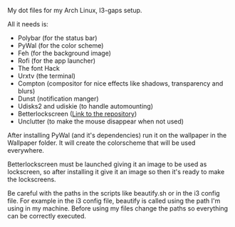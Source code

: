 My dot files for my Arch Linux, I3-gaps setup. 


All it needs is:
 - Polybar (for the status bar)
 - PyWal (for the color scheme)
 - Feh (for the background image)
 - Rofi (for the app launcher)
 - The font Hack
 - Urxtv (the terminal)
 - Compton (compositor for nice effects like shadows, 
transparency and blurs)
 - Dunst (notification manger)
 - Udisks2 and udiskie (to handle automounting)
 - Betterlockscreen ([Link to the repository](https://github.com/pavanjadhaw/betterlockscreen))
 - Unclutter (to make the mouse disappear when not used)

After installing PyWal (and it's dependencies) run it on the wallpaper in the Wallpaper folder. It will create the colorscheme that will be used everywhere. 

Betterlockscreen must be launched giving it an image to be used as lockscreen, so after installing it give it an image so then it's ready to make the lockscreens.

Be careful with the paths in the scripts like beautify.sh or in the 
i3 config file. For example in the i3 config file, beautify is called 
using the path I'm using in my machine. Before using my files change the 
paths so everything can be correctly executed.
